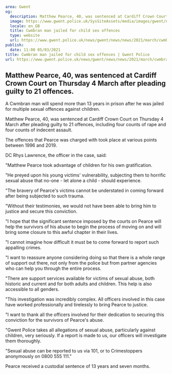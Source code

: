 ```yaml
area: Gwent
og:
  description: Matthew Pearce, 40, was sentenced at Cardiff Crown Court on Thursday 4 March after pleading guilty to 21 offences.
  image: https://www.gwent.police.uk/SysSiteAssets/media/images/gwent/news/standard-news-images-bilingual/courtresult_soh_news_landing_page_latest_preview_image_bilingual.jpg?crop=(0,74,1250,732)&amp;w=600&amp;h=300&amp;scale=both
  locale: en_GB
  title: Cwmbran man jailed for child sex offences
  type: website
  url: https://www.gwent.police.uk/news/gwent/news/news/2021/march/cwmbran-man-jailed-for-child-sex-offences/
publish:
  date: 11:00 05/03/2021
title: Cwmbran man jailed for child sex offences | Gwent Police
url: https://www.gwent.police.uk/news/gwent/news/news/2021/march/cwmbran-man-jailed-for-child-sex-offences/
```

## Matthew Pearce, 40, was sentenced at Cardiff Crown Court on Thursday 4 March after pleading guilty to 21 offences.

A Cwmbran man will spend more than 13 years in prison after he was jailed for multiple sexual offences against children.

Matthew Pearce, 40, was sentenced at Cardiff Crown Court on Thursday 4 March after pleading guilty to 21 offences, including four counts of rape and four counts of indecent assault.

The offences that Pearce was charged with took place at various points between 1996 and 2019.

DC Rhys Lawrence, the officer in the case, said:

"Matthew Pearce took advantage of children for his own gratification.

"He preyed upon his young victims' vulnerability, subjecting them to horrific sexual abuse that no-one - let alone a child - should experience.

"The bravery of Pearce's victims cannot be understated in coming forward after being subjected to such trauma.

"Without their testimonies, we would not have been able to bring him to justice and secure this conviction.

"I hope that the significant sentence imposed by the courts on Pearce will help the survivors of his abuse to begin the process of moving on and will bring some closure to this awful chapter in their lives.

"I cannot imagine how difficult it must be to come forward to report such appalling crimes.

"I want to reassure anyone considering doing so that there is a whole range of support out there, not only from the police but from partner agencies who can help you through the entire process.

"There are support services available for victims of sexual abuse, both historic and current and for both adults and children. This help is also accessible to all genders.

"This investigation was incredibly complex. All officers involved in this case have worked professionally and tirelessly to bring Pearce to justice.

"I want to thank all the officers involved for their dedication to securing this conviction for the survivors of Pearce's abuse.

"Gwent Police takes all allegations of sexual abuse, particularly against children, very seriously. If a report is made to us, our officers will investigate them thoroughly.

"Sexual abuse can be reported to us via 101, or to Crimestoppers anonymously on 0800 555 111."

Pearce received a custodial sentence of 13 years and seven months.
